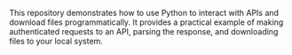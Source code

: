 This repository demonstrates how to use Python to interact with APIs and download files programmatically. It provides a practical example of making authenticated requests to an API, parsing the response, and downloading files to your local system.
